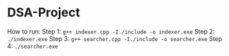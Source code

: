 # DSA-Project

How to run: 
Step 1: `g++ indexer.cpp -I./include -o indexer.exe`
Step 2: `./indexer.exe`
Step 3: `g++ searcher.cpp -I./include -o searcher.exe`
Step 4: `./searcher.exe`